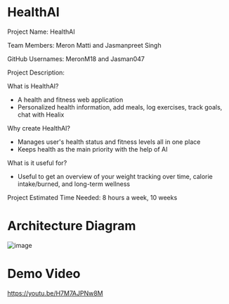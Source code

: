 # HealthAI

Project Name: HealthAI

Team Members: Meron Matti and Jasmanpreet Singh

GitHub Usernames: MeronM18 and Jasman047

Project Description: 

What is HealthAI?
- A health and fitness web application
- Personalized health information, add meals, log exercises, track goals, chat with Healix

Why create HealthAI?
- Manages user's health status and fitness levels all in one place
- Keeps health as the main priority with the help of AI

What is it useful for?
- Useful to get an overview of your weight tracking over time, calorie intake/burned, and long-term wellness

Project Estimated Time Needed:
8 hours a week, 
10 weeks 

# **Architecture Diagram**
![image](https://github.com/user-attachments/assets/ede40689-8287-45bd-9cad-4f1175c64f99)

# **Demo Video**

https://youtu.be/H7M7AJPNw8M


